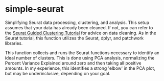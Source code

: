 # simple-seurat
Simplifying Seurat data processing, clustering, and analysis. This setup assumes that your data has already been cleaned. If not, you can refer to the [Seurat Guided Clustering Tutorial](https://satijalab.org/seurat/articles/pbmc3k_tutorial.html) for advice on data cleaning. As in the Seurat tutorial, this function utilizes the Seurat, dplyr, and patchwork libraries.

This function collects and runs the Seurat functions necessary to identify an ideal number of clusters. This is done using PCA analysis, normalizing the Percent Variance Explained around zero and then taking all positive amounts. In my experience, this identifies a strong 'elbow' in the PCA plot, but may be underinclusive, depending on your goal.

